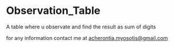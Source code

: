 # Observation_Table
A table where u observate and find the result as sum of digits


for any information
contact me at acherontia.myosotis@gmail.com

